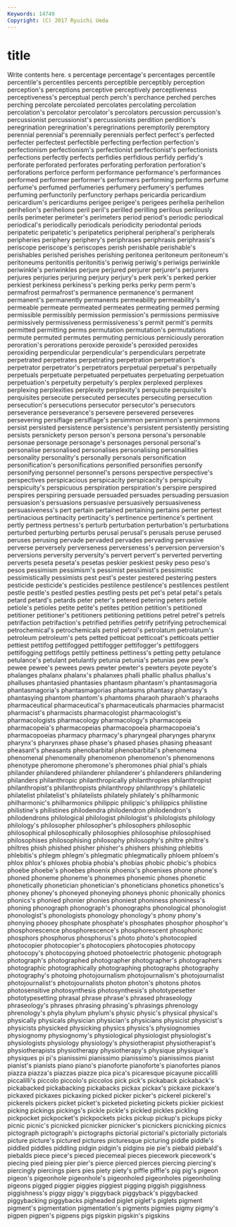 ```yaml
---
Keywords: 14749 
Copyright: (C) 2017 Ryuichi Ueda
---
```


# title

Write contents here.
s percentage percentage's percentages percentile percentile's percentiles percents perceptible
perceptibly perception perception's perceptions perceptive perceptively perceptiveness perceptiveness's perceptual perch
perch's perchance perched perches perching percolate percolated percolates percolating percolation
percolation's percolator percolator's percolators percussion percussion's percussionist percussionist's percussionists perdition
perdition's peregrination peregrination's peregrinations peremptorily peremptory perennial perennial's perennially perennials
perfect perfect's perfected perfecter perfectest perfectible perfecting perfection perfection's perfectionism
perfectionism's perfectionist perfectionist's perfectionists perfections perfectly perfects perfidies perfidious perfidy
perfidy's perforate perforated perforates perforating perforation perforation's perforations perforce perform
performance performance's performances performed performer performer's performers performing performs perfume
perfume's perfumed perfumeries perfumery perfumery's perfumes perfuming perfunctorily perfunctory perhaps
pericardia pericardium pericardium's pericardiums perigee perigee's perigees perihelia perihelion perihelion's
perihelions peril peril's perilled perilling perilous perilously perils perimeter perimeter's
perimeters period period's periodic periodical periodical's periodically periodicals periodicity periodontal
periods peripatetic peripatetic's peripatetics peripheral peripheral's peripherals peripheries periphery periphery's
periphrases periphrasis periphrasis's periscope periscope's periscopes perish perishable perishable's perishables
perished perishes perishing peritonea peritoneum peritoneum's peritoneums peritonitis peritonitis's periwig
periwig's periwigs periwinkle periwinkle's periwinkles perjure perjured perjurer perjurer's perjurers
perjures perjuries perjuring perjury perjury's perk perk's perked perkier perkiest
perkiness perkiness's perking perks perky perm perm's permafrost permafrost's permanence
permanence's permanent permanent's permanently permanents permeability permeability's permeable permeate permeated
permeates permeating permed perming permissible permissibly permission permission's permissions permissive
permissively permissiveness permissiveness's permit permit's permits permitted permitting perms permutation
permutation's permutations permute permuted permutes permuting pernicious perniciously peroration peroration's
perorations peroxide peroxide's peroxided peroxides peroxiding perpendicular perpendicular's perpendiculars perpetrate
perpetrated perpetrates perpetrating perpetration perpetration's perpetrator perpetrator's perpetrators perpetual perpetual's
perpetually perpetuals perpetuate perpetuated perpetuates perpetuating perpetuation perpetuation's perpetuity perpetuity's
perplex perplexed perplexes perplexing perplexities perplexity perplexity's perquisite perquisite's perquisites
persecute persecuted persecutes persecuting persecution persecution's persecutions persecutor persecutor's persecutors
perseverance perseverance's persevere persevered perseveres persevering persiflage persiflage's persimmon persimmon's
persimmons persist persisted persistence persistence's persistent persistently persisting persists persnickety
person person's persona persona's personable personae personage personage's personages personal
personal's personalise personalised personalises personalising personalities personality personality's personally personals
personification personification's personifications personified personifies personify personifying personnel personnel's persons
perspective perspective's perspectives perspicacious perspicacity perspicacity's perspicuity perspicuity's perspicuous perspiration
perspiration's perspire perspired perspires perspiring persuade persuaded persuades persuading persuasion
persuasion's persuasions persuasive persuasively persuasiveness persuasiveness's pert pertain pertained pertaining
pertains perter pertest pertinacious pertinacity pertinacity's pertinence pertinence's pertinent pertly
pertness pertness's perturb perturbation perturbation's perturbations perturbed perturbing perturbs perusal
perusal's perusals peruse perused peruses perusing pervade pervaded pervades pervading
pervasive perverse perversely perverseness perverseness's perversion perversion's perversions perversity perversity's
pervert pervert's perverted perverting perverts peseta peseta's pesetas peskier peskiest
pesky peso peso's pesos pessimism pessimism's pessimist pessimist's pessimistic pessimistically
pessimists pest pest's pester pestered pestering pesters pesticide pesticide's pesticides
pestilence pestilence's pestilences pestilent pestle pestle's pestled pestles pestling pests
pet pet's petal petal's petals petard petard's petards peter peter's
petered petering peters petiole petiole's petioles petite petite's petites petition
petition's petitioned petitioner petitioner's petitioners petitioning petitions petrel petrel's petrels
petrifaction petrifaction's petrified petrifies petrify petrifying petrochemical petrochemical's petrochemicals petrol
petrol's petrolatum petrolatum's petroleum petroleum's pets petted petticoat petticoat's petticoats
pettier pettiest pettifog pettifogged pettifogger pettifogger's pettifoggers pettifogging pettifogs pettily
pettiness pettiness's petting petty petulance petulance's petulant petulantly petunia petunia's
petunias pew pew's pewee pewee's pewees pews pewter pewter's pewters
peyote peyote's phalanges phalanx phalanx's phalanxes phalli phallic phallus phallus's
phalluses phantasied phantasies phantasm phantasm's phantasmagoria phantasmagoria's phantasmagorias phantasms phantasy
phantasy's phantasying phantom phantom's phantoms pharaoh pharaoh's pharaohs pharmaceutical pharmaceutical's
pharmaceuticals pharmacies pharmacist pharmacist's pharmacists pharmacologist pharmacologist's pharmacologists pharmacology pharmacology's
pharmacopeia pharmacopeia's pharmacopeias pharmacopoeia pharmacopoeia's pharmacopoeias pharmacy pharmacy's pharyngeal pharynges
pharynx pharynx's pharynxes phase phase's phased phases phasing pheasant pheasant's
pheasants phenobarbital phenobarbital's phenomena phenomenal phenomenally phenomenon phenomenon's phenomenons phenotype
pheromone pheromone's pheromones phial phial's phials philander philandered philanderer philanderer's
philanderers philandering philanders philanthropic philanthropically philanthropies philanthropist philanthropist's philanthropists philanthropy
philanthropy's philatelic philatelist philatelist's philatelists philately philately's philharmonic philharmonic's philharmonics
philippic philippic's philippics philistine philistine's philistines philodendra philodendron philodendron's philodendrons
philological philologist philologist's philologists philology philology's philosopher philosopher's philosophers philosophic
philosophical philosophically philosophies philosophise philosophised philosophises philosophising philosophy philosophy's philtre
philtre's philtres phish phished phisher phisher's phishers phishing phlebitis phlebitis's
phlegm phlegm's phlegmatic phlegmatically phloem phloem's phlox phlox's phloxes phobia
phobia's phobias phobic phobic's phobics phoebe phoebe's phoebes phoenix phoenix's
phoenixes phone phone's phoned phoneme phoneme's phonemes phonemic phones phonetic
phonetically phonetician phonetician's phoneticians phonetics phonetics's phoney phoney's phoneyed phoneying
phoneys phonic phonically phonics phonics's phonied phonier phonies phoniest phoniness
phoniness's phoning phonograph phonograph's phonographs phonological phonologist phonologist's phonologists phonology
phonology's phony phony's phonying phooey phosphate phosphate's phosphates phosphor phosphor's
phosphorescence phosphorescence's phosphorescent phosphoric phosphors phosphorus phosphorus's photo photo's photocopied
photocopier photocopier's photocopiers photocopies photocopy photocopy's photocopying photoed photoelectric photogenic
photograph photograph's photographed photographer photographer's photographers photographic photographically photographing photographs
photography photography's photoing photojournalism photojournalism's photojournalist photojournalist's photojournalists photon photon's
photons photos photosensitive photosynthesis photosynthesis's phototypesetter phototypesetting phrasal phrase phrase's
phrased phraseology phraseology's phrases phrasing phrasing's phrasings phrenology phrenology's phyla
phylum phylum's physic physic's physical physical's physically physicals physician physician's
physicians physicist physicist's physicists physicked physicking physics physics's physiognomies physiognomy
physiognomy's physiological physiologist physiologist's physiologists physiology physiology's physiotherapist physiotherapist's physiotherapists
physiotherapy physiotherapy's physique physique's physiques pi pi's pianissimi pianissimo pianissimo's
pianissimos pianist pianist's pianists piano piano's pianoforte pianoforte's pianofortes pianos
piazza piazza's piazzas piazze pica pica's picaresque picayune piccalilli piccalilli's
piccolo piccolo's piccolos pick pick's pickaback pickaback's pickabacked pickabacking pickabacks
pickax pickax's pickaxe pickaxe's pickaxed pickaxes pickaxing picked picker picker's
pickerel pickerel's pickerels pickers picket picket's picketed picketing pickets pickier
pickiest picking pickings pickings's pickle pickle's pickled pickles pickling pickpocket
pickpocket's pickpockets picks pickup pickup's pickups picky picnic picnic's picnicked
picnicker picnicker's picnickers picnicking picnics pictograph pictograph's pictographs pictorial pictorial's
pictorially pictorials picture picture's pictured pictures picturesque picturing piddle piddle's
piddled piddles piddling pidgin pidgin's pidgins pie pie's piebald piebald's
piebalds piece piece's pieced piecemeal pieces piecework piecework's piecing pied
pieing pier pier's pierce pierced pierces piercing piercing's piercingly piercings
piers pies piety piety's piffle piffle's pig pig's pigeon pigeon's
pigeonhole pigeonhole's pigeonholed pigeonholes pigeonholing pigeons pigged piggier piggies piggiest
pigging piggish piggishness piggishness's piggy piggy's piggyback piggyback's piggybacked piggybacking
piggybacks pigheaded piglet piglet's piglets pigment pigment's pigmentation pigmentation's pigments
pigmies pigmy pigmy's pigpen pigpen's pigpens pigs pigskin pigskin's pigskins
